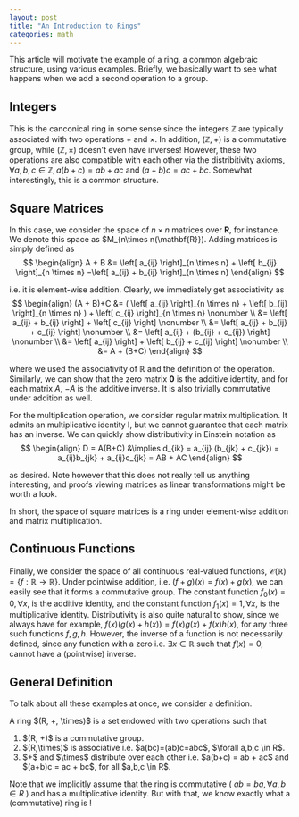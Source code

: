 ```yaml
---
layout: post
title: "An Introduction to Rings"
categories: math
---
```


This article will motivate the example of a ring, a common algebraic structure, using various examples. Briefly, we basically want to see what happens when we add a second operation to a group.

## Integers

This is the canconical ring in some sense since the integers $\mathbb{Z}$ are typically associated with two operations $+$ and $\times$. In addition, $(\mathbb{Z}, +)$ is a commutative group, while $(\mathbb{Z},\times)$ doesn't even have inverses! However, these two operations are also compatible with each other via the distribitivity axioms, $\forall a, b, c \in \mathbb{Z}, a(b+c) = ab + ac$ and $(a+b)c = ac + bc$. Somewhat interestingly, this is a common structure. 

## Square Matrices

In this case, we consider the space of $n \times n$ matrices over $\mathbf{R}$, for instance. We denote this space as $M_{n\times n(\mathbf{R}}). Adding matrices is simply defined as 
$$
\begin{align}
    A + B &= \left[ a_{ij} \right]_{n \times n} + \left[ b_{ij} \right]_{n \times n} =\left[ a_{ij} + b_{ij} \right]_{n \times n} 
\end{align}
$$

i.e. it is element-wise addition. Clearly, we immediately get associativity as
$$
\begin{align}
    (A + B)+C &= ( \left[ a_{ij} \right]_{n \times n} + \left[ b_{ij} \right]_{n \times n} ) +  \left[ c_{ij} \right]_{n \times n} \nonumber \\
    &= \left[ a_{ij} + b_{ij} \right] + \left[ c_{ij} \right] \nonumber \\
    &= \left[ a_{ij} + b_{ij} + c_{ij} \right] \nonumber \\
    &= \left[ a_{ij} + (b_{ij} + c_{ij}) \right] \nonumber \\
    &= \left[ a_{ij} \right] + \left[ b_{ij} + c_{ij} \right] \nonumber \\
    &= A + (B+C)
\end{align}
$$

where we used the associativity of $\mathbb{R}$ and the definition of the operation. Similarly, we can show that the zero matrix $\mathbf{0}$ is the additive identity, and for each matrix $A$, $-A$ is the additive inverse. It is also trivially commutative under addition as well. 

For the multiplication operation, we consider regular matrix multiplication. It admits an multiplicative identity $\mathbf{I}$, but we cannot guarantee that each matrix has an inverse. We can quickly show distributivity in Einstein notation as
$$
\begin{align}
D = A(B+C) &\implies d_{ik} = a_{ij} (b_{jk} + c_{jk}) = a_{ij}b_{jk} + a_{ij}c_{jk} = AB + AC
\end{align}
$$

as desired. Note however that this does not really tell us anything interesting, and proofs viewing matrices as linear transformations might be worth a look.

In short, the space of square matrices is a ring under element-wise addition and matrix multiplication.


## Continuous Functions

Finally, we consider the space of all continuous real-valued functions, $\mathcal{C}(\mathbb{R}) = \{ f: \mathbb{R} \rightarrow \mathbb{R} \}$. Under pointwise addition, i.e. $(f+g)(x) = f(x) + g(x)$, we can easily see that it forms a commutative group. The constant function $f_0(x) = 0, \forall x$, is the additive identity, and the constant function $f_1(x) = 1, \forall x$, is the multiplicative identity. Distributivity is also quite natural to show, since we always have for example, $f(x) (g(x) + h(x)) = f(x)g(x) + f(x)h(x)$, for any three such functions $f,g,h$. However, the inverse of a function is not necessarily defined, since any function with a zero i.e. $\exists x \in \mathbb{R}$ such that $f(x) = 0$, cannot have a (pointwise) inverse. 


## General Definition

To talk about all these examples at once, we consider a definition.

<div class='defn' text='Rings'>
    A ring $(R, +, \times)$ is a set endowed with two operations such that
    <ol>
        <li> $(R, +)$ is a commutative group. </li>
        <li> $(R,\times)$ is associative i.e. $a(bc)=(ab)c=abc$, $\forall a,b,c \in R$. </li>
        <li> $+$ and $\times$ distribute over each other i.e. $a(b+c) = ab + ac$ and $(a+b)c = ac + bc$, for all $a,b,c \in R$.</li>
    </ol>
</div>

Note that we implicitly assume that the ring is commutative ( $ab = ba, \forall a,b \in R$ ) and has a multiplicative identity. But with that, we know exactly what a (commutative) ring is !
